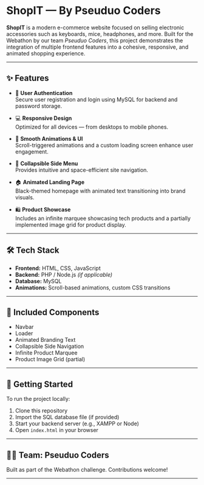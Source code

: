 # ShopIT — By Pseuduo Coders

**ShopIT** is a modern e-commerce website focused on selling electronic accessories such as keyboards, mice, headphones, and more. Built for the Webathon by our team *Pseuduo Coders*, this project demonstrates the integration of multiple frontend features into a cohesive, responsive, and animated shopping experience.

---

## ✨ Features

- 🔐 **User Authentication**  
  Secure user registration and login using MySQL for backend and password storage.

- 💻 **Responsive Design**  
  Optimized for all devices — from desktops to mobile phones.

- 🎨 **Smooth Animations & UI**  
  Scroll-triggered animations and a custom loading screen enhance user engagement.

- 📂 **Collapsible Side Menu**  
  Provides intuitive and space-efficient site navigation.

- 🏠 **Animated Landing Page**  
  Black-themed homepage with animated text transitioning into brand visuals.

- 🛍️ **Product Showcase**  
  Includes an infinite marquee showcasing tech products and a partially implemented image grid for product display.

---

## 🛠️ Tech Stack

- **Frontend:** HTML, CSS, JavaScript  
- **Backend:** PHP / Node.js *(if applicable)*  
- **Database:** MySQL  
- **Animations:** Scroll-based animations, custom CSS transitions

---

## 📁 Included Components

- Navbar
- Loader
- Animated Branding Text
- Collapsible Side Navigation
- Infinite Product Marquee
- Product Image Grid (partial)

---

## 🚀 Getting Started

To run the project locally:

1. Clone this repository
2. Import the SQL database file (if provided)
3. Start your backend server (e.g., XAMPP or Node)
4. Open `index.html` in your browser

---

## 👨‍💻 Team: Pseuduo Coders

Built as part of the Webathon challenge. Contributions welcome!

---


